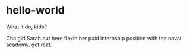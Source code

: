 # hello-world

What it do, kids?

Cha girl Sarah out here flexin her paid internship position with the naval academy. get rekt.
